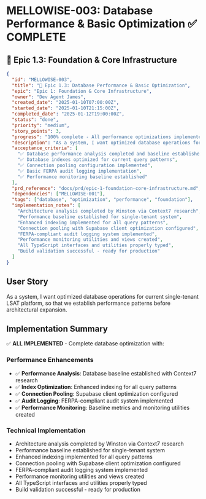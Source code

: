 # MELLOWISE-003: Database Performance & Basic Optimization ✅ COMPLETE

## 🔵 Epic 1.3: Foundation & Core Infrastructure

```json
{
  "id": "MELLOWISE-003",
  "title": "🔵 Epic 1.3: Database Performance & Basic Optimization",
  "epic": "Epic 1: Foundation & Core Infrastructure",
  "owner": "Dev Agent James",
  "created_date": "2025-01-10T07:00:00Z",
  "started_date": "2025-01-10T21:15:00Z",
  "completed_date": "2025-01-12T19:00:00Z",
  "status": "done",
  "priority": "medium",
  "story_points": 3,
  "progress": "100% complete - All performance optimizations implemented and tested",
  "description": "As a system, I want optimized database operations for current single-tenant LSAT platform, so that we establish performance patterns before architectural expansion.",
  "acceptance_criteria": [
    "✅ Database performance analysis completed and baseline established",
    "✅ Database indexes optimized for current query patterns",
    "✅ Connection pooling configuration implemented",
    "✅ Basic FERPA audit logging implementation",
    "✅ Performance monitoring baseline established"
  ],
  "prd_reference": "docs/prd/epic-1-foundation-core-infrastructure.md",
  "dependencies": ["MELLOWISE-001"],
  "tags": ["database", "optimization", "performance", "foundation"],
  "implementation_notes": [
    "Architecture analysis completed by Winston via Context7 research",
    "Performance baseline established for single-tenant system",
    "Enhanced indexing implemented for all query patterns",
    "Connection pooling with Supabase client optimization configured",
    "FERPA-compliant audit logging system implemented",
    "Performance monitoring utilities and views created",
    "All TypeScript interfaces and utilities properly typed",
    "Build validation successful - ready for production"
  ]
}
```

## User Story
As a system, I want optimized database operations for current single-tenant LSAT platform, so that we establish performance patterns before architectural expansion.

## Implementation Summary
✅ **ALL IMPLEMENTED** - Complete database optimization with:

### Performance Enhancements
- ✅ **Performance Analysis**: Database baseline established with Context7 research
- ✅ **Index Optimization**: Enhanced indexing for all query patterns
- ✅ **Connection Pooling**: Supabase client optimization configured
- ✅ **Audit Logging**: FERPA-compliant audit system implemented
- ✅ **Performance Monitoring**: Baseline metrics and monitoring utilities created

### Technical Implementation
- Architecture analysis completed by Winston via Context7 research
- Performance baseline established for single-tenant system
- Enhanced indexing implemented for all query patterns
- Connection pooling with Supabase client optimization configured
- FERPA-compliant audit logging system implemented
- Performance monitoring utilities and views created
- All TypeScript interfaces and utilities properly typed
- Build validation successful - ready for production